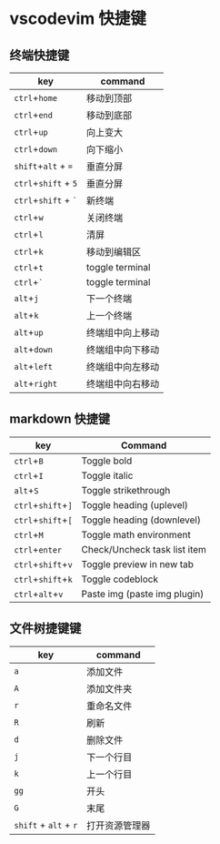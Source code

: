 # vscodevim 快捷键

## 终端快捷键

| key                      | command          |
| ------------------------ | ---------------- |
| `ctrl`+`home`            | 移动到顶部       |
| `ctrl`+`end`             | 移动到底部       |
| `ctrl`+`up`              | 向上变大         |
| `ctrl`+`down`            | 向下缩小         |
| `shift`+`alt` + `=`      | 垂直分屏         |
| `ctrl`+`shift` + `5`     | 垂直分屏         |
| `ctrl`+`shift` + `` ` `` | 新终端           |
| `ctrl`+`w`               | 关闭终端         |
| `ctrl`+`l`               | 清屏             |
| `ctrl`+`k`               | 移动到编辑区     |
| `ctrl`+`t`               | toggle terminal  |
| `ctrl`+`` ` ``           | toggle terminal  |
| `alt`+`j`                | 下一个终端       |
| `alt`+`k`                | 上一个终端       |
| `alt`+`up`               | 终端组中向上移动 |
| `alt`+`down`             | 终端组中向下移动 |
| `alt`+`left`             | 终端组中向左移动 |
| `alt`+`right`            | 终端组中向右移动 |

## markdown 快捷键

| key                | Command                      |
| ------------------ | ---------------------------- |
| `ctrl`+`B`         | Toggle bold                  |
| `ctrl`+`I`         | Toggle italic                |
| `alt`+`S`          | Toggle strikethrough         |
| `ctrl`+`shift`+`]` | Toggle heading (uplevel)     |
| `ctrl`+`shift`+`[` | Toggle heading (downlevel)   |
| `ctrl`+`M`         | Toggle math environment      |
| `ctrl`+`enter`     | Check/Uncheck task list item |
| `ctrl`+`shift`+`v` | Toggle preview in new tab    |
| `ctrl`+`shift`+`k` | Toggle codeblock             |
| `ctrl`+`alt`+`v`   | Paste img (paste img plugin) |

## 文件树捷键键

| key                   | command        |
| --------------------- | -------------- |
| `a`                   | 添加文件       |
| `A`                   | 添加文件夹     |
| `r`                   | 重命名文件     |
| `R`                   | 刷新           |
| `d`                   | 删除文件       |
| `j`                   | 下一个行目     |
| `k`                   | 上一个行目     |
| `gg`                  | 开头           |
| `G`                   | 末尾           |
| `shift` + `alt` + `r` | 打开资源管理器 |
